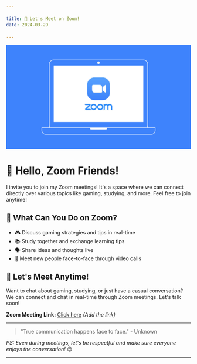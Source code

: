 ```yaml
---

title: 🎥 Let's Meet on Zoom!  
date: 2024-03-29  

---
```

![featured image](./featured.jpg)
# 👋 Hello, Zoom Friends!

I invite you to join my Zoom meetings! It's a space where we can connect directly over various topics like gaming, studying, and more. Feel free to join anytime!

<!--more-->

## 🌟 What Can You Do on Zoom?

- 🎮 Discuss gaming strategies and tips in real-time  
- 📚 Study together and exchange learning tips  
- 🗣️ Share ideas and thoughts live  
- 🤝 Meet new people face-to-face through video calls

## 💬 Let's Meet Anytime!

Want to chat about gaming, studying, or just have a casual conversation?  
We can connect and chat in real-time through Zoom meetings. Let's talk soon!

**Zoom Meeting Link:** [Click here](#) *(Add the link)*

---

> "True communication happens face to face." - Unknown

<!--more-->

*PS: Even during meetings, let's be respectful and make sure everyone enjoys the conversation!* 😊

---
